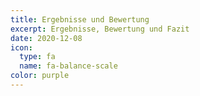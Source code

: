 ```yaml
---
title: Ergebnisse und Bewertung
excerpt: Ergebnisse, Bewertung und Fazit
date: 2020-12-08
icon:
  type: fa
  name: fa-balance-scale
color: purple
---
```

